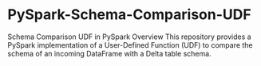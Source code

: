 # PySpark-Schema-Comparison-UDF
Schema Comparison UDF in PySpark Overview This repository provides a PySpark implementation of a User-Defined Function (UDF) to compare the schema of an incoming DataFrame with a Delta table schema. 
